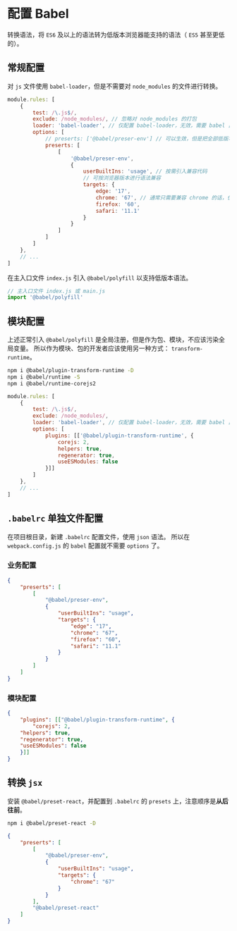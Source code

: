 # 配置 Babel

转换语法，将 `ES6` 及以上的语法转为低版本浏览器能支持的语法（ `ES5` 甚至更低的）。

## 常规配置

对 `js` 文件使用 `babel-loader`，但是不需要对 `node_modules` 的文件进行转换。

```js {4,5,10,12,16}
module.rules: [
    {
        test: /\.js$/,
        exclude: /node_modules/, // 忽略对 node_modules 的打包
        loader: 'babel-loader', // 仅配置 babel-loader，无效，需要 babel 自己的插件支持。
        options: [
            // preserts: ['@babel/preser-env'] // 可以生效，但是把全部低版本的兼容都引入了，体积过大。
            preserts: [
                [
                    '@babel/preser-env',
                    {
                        userBuiltIns: 'usage', // 按需引入兼容代码
                        // 可按浏览器版本进行语法兼容
                        targets: {
                            edge: '17',
                            chrome: '67', // 通常只需要兼容 chrome 的话，仅配置这一项，可减少代码体积。
                            firefox: '60',
                            safari: '11.1'
                        }
                    }
                ]
            ]
        ]
    },
    // ...
]
```

在主入口文件 `index.js` 引入 `@babel/polyfill` 以支持低版本语法。

```js
// 主入口文件 index.js 或 main.js
import '@babel/polyfill'
```

## 模块配置

上述正常引入 `@babel/polyfill` 是全局注册，但是作为包、模块，不应该污染全局变量。
所以作为模块、包的开发者应该使用另一种方式： `transform-runtime`。

```bash
npm i @babel/plugin-transform-runtime -D
npm i @babel/runtime -S
npm i @babel/runtime-corejs2
```

```js {7}
module.rules: [
    {
        test: /\.js$/,
        exclude: /node_modules/,
        loader: 'babel-loader', // 仅配置 babel-loader，无效，需要 babel 自己的插件支持。
        options: [
            plugins: [['@babel/plugin-transform-runtime', {
                corejs: 2,
                helpers: true,
                regenerator: true,
                useESModules: false
            }]]
        ]
    },
    // ...
]
```

## `.babelrc` 单独文件配置

在项目根目录，新建 `.babelrc` 配置文件，使用 `json` 语法。
所以在 `webpack.config.js` 的 `babel` 配置就不需要 `options` 了。

### 业务配置

```json
{
    "preserts": [
        [
            "@babel/preser-env",
            {
                "userBuiltIns": "usage",
                "targets": {
                    "edge": "17",
                    "chrome": "67",
                    "firefox": "60",
                    "safari": "11.1"
                }
            }
        ]
    ]
}
```

### 模块配置

```json
{
    "plugins": [["@babel/plugin-transform-runtime", {
        "corejs": 2,
    "helpers": true,
    "regenerator": true,
    "useESModules": false
    }]]
}
```

## 转换 `jsx`

安装 `@babel/preset-react`，并配置到 `.babelrc` 的 `presets` 上，注意顺序是**从后往前**。

```bash
npm i @babel/preset-react -D
```

```json
{
    "preserts": [
        [
            "@babel/preser-env",
            {
                "userBuiltIns": "usage",
                "targets": {
                    "chrome": "67"
                }
            }
        ],
        "@babel/preset-react"
    ]
}
```
